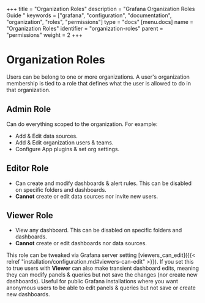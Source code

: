 +++
title = "Organization Roles"
description = "Grafana Organization Roles Guide "
keywords = ["grafana", "configuration", "documentation", "organization", "roles", "permissions"]
type = "docs"
[menu.docs]
name = "Organization Roles"
identifier = "organization-roles"
parent = "permissions"
weight = 2
+++

# Organization Roles

Users can be belong to one or more organizations. A user's organization membership is tied to a role that defines what the user is allowed to do
in that organization.

## Admin Role

Can do everything scoped to the organization. For example:

- Add & Edit data sources.
- Add & Edit organization users & teams.
- Configure App plugins & set org settings.

## Editor Role

- Can create and modify dashboards & alert rules. This can be disabled on specific folders and dashboards.
- **Cannot** create or edit data sources nor invite new users.

## Viewer Role

- View any dashboard. This can be disabled on specific folders and dashboards.
- **Cannot** create or edit dashboards nor data sources.

This role can be tweaked via Grafana server setting [viewers_can_edit]({{< relref "installation/configuration.md#viewers-can-edit" >}}). If you set this to true users
with **Viewer** can also make transient dashboard edits, meaning they can modify panels & queries but not save the changes (nor create new dashboards).
Useful for public Grafana installations where you want anonymous users to be able to edit panels & queries but not save or create new dashboards.
